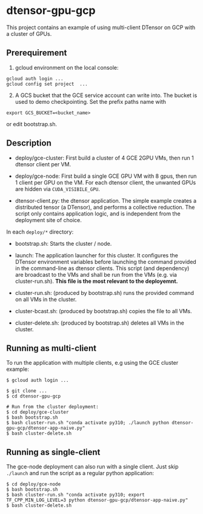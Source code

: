 # dtensor-gpu-gcp

This project contains an example of using multi-client DTensor on GCP with a
cluster of GPUs.

## Prerequirement

1. gcloud environment on the local console:
  ```
  gcloud auth login ...
  gcloud config set project  ...
  ```

2. A GCS bucket that the GCE service account can write into. The bucket is used
  to demo checkpointing. Set the prefix paths name with
  ```
  export GCS_BUCKET=<bucket_name>
  ```
  or edit bootstrap.sh.


## Description

- deploy/gce-cluster: First build a cluster of 4 GCE 2GPU VMs, then run 1 dtensor
  client per VM.

- deploy/gce-node: First build a single GCE GPU VM with 8 gpus, then run 1 client
  per GPU on the VM. For each dtensor client, the unwanted GPUs are hidden via
  `CUDA_VISIBILE_GPU`.

- dtensor-client.py: the dtensor application. The simple example creates a
  distributed tensor (a DTensor), and performs a collective reduction.
  The script only contains application logic, and is independent from the
  deployment site of choice.

In each `deploy/*` directory:

- bootstrap.sh: Starts the cluster / node.

- launch: The application launcher for this cluster. It configures the
  DTensor environment variables before launching the command provided in
  the command-line as dtensor clients.
  This script (and dependency) are broadcast to the VMs and shall be run from
  the VMs (e.g. via cluster-run.sh).
  **This file is the most relevant to the deployemnt.**

- cluster-run.sh: (produced by bootstrap.sh) runs the provided command
  on all VMs in the cluster.

- cluster-bcast.sh: (produced by bootstrap.sh) copies the file to all VMs.

- cluster-delete.sh: (produced by bootstrap.sh) deletes all VMs
  in the cluster.

## Running as multi-client


To run the application with multiple clients, e.g using the GCE cluster example:

```
$ gcloud auth login ...

$ git clone ...
$ cd dtensor-gpu-gcp

# Run from the cluster deployment:
$ cd deploy/gce-cluster
$ bash bootstrap.sh
$ bash cluster-run.sh "conda activate py310; ./launch python dtensor-gpu-gcp/dtensor-app-naive.py"
$ bash cluster-delete.sh
```

## Running as single-client
The gce-node deployment can also run with a single client.
Just skip `./launch` and run the script as a regular python application:

```
$ cd deploy/gce-node
$ bash bootstrap.sh
$ bash cluster-run.sh "conda activate py310; export TF_CPP_MIN_LOG_LEVEL=3 python dtensor-gpu-gcp/dtensor-app-naive.py"
$ bash cluster-delete.sh
```

